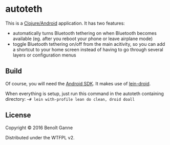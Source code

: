 # autoteth

This is a [Clojure/Android](http://clojure-android.info/) application.
It has two features:
 - automatically turns Bluetooth tethering on when Bluetooth becomes available (eg. after you reboot your phone or leave airplane mode)
 - toggle Bluetooth tethering on/off from the main acitivity, so you can add a shortcut to your home screen instead of having to go through several layers or configuration menus

## Build

Of course, you will need the [Android SDK](http://developer.android.com/sdk/installing/index.html).
It makes use of [lein-droid](https://github.com/clojure-android/lein-droid/).

When everything is setup, just run this command in the autoteth containing directory:
`~# lein with-profile lean do clean, droid doall`

## License

Copyright © 2016 Benoît Ganne

Distributed under the WTFPL v2.
